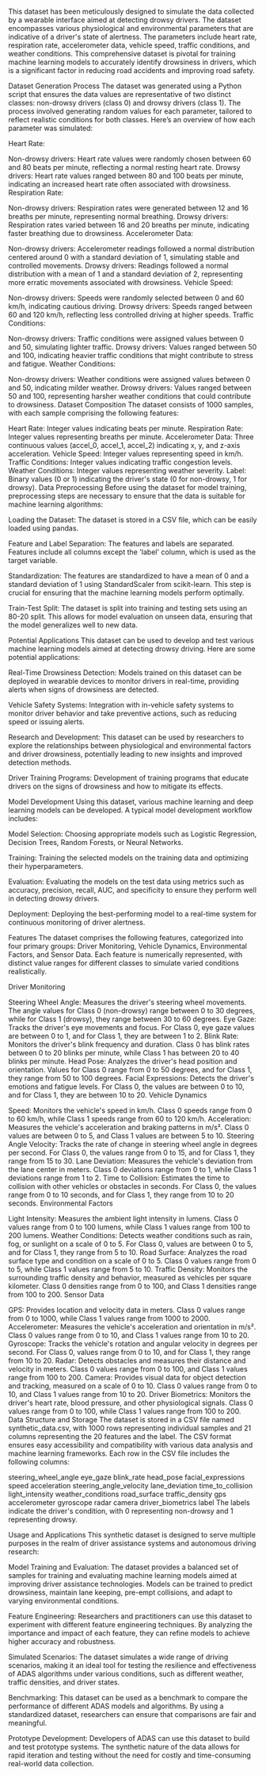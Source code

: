 This dataset has been meticulously designed to simulate the data collected by a wearable interface aimed at detecting drowsy drivers. The dataset encompasses various physiological and environmental parameters that are indicative of a driver's state of alertness. The parameters include heart rate, respiration rate, accelerometer data, vehicle speed, traffic conditions, and weather conditions. This comprehensive dataset is pivotal for training machine learning models to accurately identify drowsiness in drivers, which is a significant factor in reducing road accidents and improving road safety.

Dataset Generation Process
The dataset was generated using a Python script that ensures the data values are representative of two distinct classes: non-drowsy drivers (class 0) and drowsy drivers (class 1). The process involved generating random values for each parameter, tailored to reflect realistic conditions for both classes. Here’s an overview of how each parameter was simulated:

Heart Rate:

Non-drowsy drivers: Heart rate values were randomly chosen between 60 and 80 beats per minute, reflecting a normal resting heart rate.
Drowsy drivers: Heart rate values ranged between 80 and 100 beats per minute, indicating an increased heart rate often associated with drowsiness.
Respiration Rate:

Non-drowsy drivers: Respiration rates were generated between 12 and 16 breaths per minute, representing normal breathing.
Drowsy drivers: Respiration rates varied between 16 and 20 breaths per minute, indicating faster breathing due to drowsiness.
Accelerometer Data:

Non-drowsy drivers: Accelerometer readings followed a normal distribution centered around 0 with a standard deviation of 1, simulating stable and controlled movements.
Drowsy drivers: Readings followed a normal distribution with a mean of 1 and a standard deviation of 2, representing more erratic movements associated with drowsiness.
Vehicle Speed:

Non-drowsy drivers: Speeds were randomly selected between 0 and 60 km/h, indicating cautious driving.
Drowsy drivers: Speeds ranged between 60 and 120 km/h, reflecting less controlled driving at higher speeds.
Traffic Conditions:

Non-drowsy drivers: Traffic conditions were assigned values between 0 and 50, simulating lighter traffic.
Drowsy drivers: Values ranged between 50 and 100, indicating heavier traffic conditions that might contribute to stress and fatigue.
Weather Conditions:

Non-drowsy drivers: Weather conditions were assigned values between 0 and 50, indicating milder weather.
Drowsy drivers: Values ranged between 50 and 100, representing harsher weather conditions that could contribute to drowsiness.
Dataset Composition
The dataset consists of 1000 samples, with each sample comprising the following features:

Heart Rate: Integer values indicating beats per minute.
Respiration Rate: Integer values representing breaths per minute.
Accelerometer Data: Three continuous values (accel_0, accel_1, accel_2) indicating x, y, and z-axis acceleration.
Vehicle Speed: Integer values representing speed in km/h.
Traffic Conditions: Integer values indicating traffic congestion levels.
Weather Conditions: Integer values representing weather severity.
Label: Binary values (0 or 1) indicating the driver's state (0 for non-drowsy, 1 for drowsy).
Data Preprocessing
Before using the dataset for model training, preprocessing steps are necessary to ensure that the data is suitable for machine learning algorithms:

Loading the Dataset: The dataset is stored in a CSV file, which can be easily loaded using pandas.

Feature and Label Separation: The features and labels are separated. Features include all columns except the 'label' column, which is used as the target variable.

Standardization: The features are standardized to have a mean of 0 and a standard deviation of 1 using StandardScaler from scikit-learn. This step is crucial for ensuring that the machine learning models perform optimally.

Train-Test Split: The dataset is split into training and testing sets using an 80-20 split. This allows for model evaluation on unseen data, ensuring that the model generalizes well to new data.

Potential Applications
This dataset can be used to develop and test various machine learning models aimed at detecting drowsy driving. Here are some potential applications:

Real-Time Drowsiness Detection: Models trained on this dataset can be deployed in wearable devices to monitor drivers in real-time, providing alerts when signs of drowsiness are detected.

Vehicle Safety Systems: Integration with in-vehicle safety systems to monitor driver behavior and take preventive actions, such as reducing speed or issuing alerts.

Research and Development: This dataset can be used by researchers to explore the relationships between physiological and environmental factors and driver drowsiness, potentially leading to new insights and improved detection methods.

Driver Training Programs: Development of training programs that educate drivers on the signs of drowsiness and how to mitigate its effects.

Model Development
Using this dataset, various machine learning and deep learning models can be developed. A typical model development workflow includes:

Model Selection: Choosing appropriate models such as Logistic Regression, Decision Trees, Random Forests, or Neural Networks.

Training: Training the selected models on the training data and optimizing their hyperparameters.

Evaluation: Evaluating the models on the test data using metrics such as accuracy, precision, recall, AUC, and specificity to ensure they perform well in detecting drowsy drivers.

Deployment: Deploying the best-performing model to a real-time system for continuous monitoring of driver alertness.

Features
The dataset comprises the following features, categorized into four primary groups: Driver Monitoring, Vehicle Dynamics, Environmental Factors, and Sensor Data. Each feature is numerically represented, with distinct value ranges for different classes to simulate varied conditions realistically.

Driver Monitoring

Steering Wheel Angle: Measures the driver's steering wheel movements. The angle values for Class 0 (non-drowsy) range between 0 to 30 degrees, while for Class 1 (drowsy), they range between 30 to 60 degrees.
Eye Gaze: Tracks the driver's eye movements and focus. For Class 0, eye gaze values are between 0 to 1, and for Class 1, they are between 1 to 2.
Blink Rate: Monitors the driver's blink frequency and duration. Class 0 has blink rates between 0 to 20 blinks per minute, while Class 1 has between 20 to 40 blinks per minute.
Head Pose: Analyzes the driver's head position and orientation. Values for Class 0 range from 0 to 50 degrees, and for Class 1, they range from 50 to 100 degrees.
Facial Expressions: Detects the driver's emotions and fatigue levels. For Class 0, the values are between 0 to 10, and for Class 1, they are between 10 to 20.
Vehicle Dynamics

Speed: Monitors the vehicle's speed in km/h. Class 0 speeds range from 0 to 60 km/h, while Class 1 speeds range from 60 to 120 km/h.
Acceleration: Measures the vehicle's acceleration and braking patterns in m/s². Class 0 values are between 0 to 5, and Class 1 values are between 5 to 10.
Steering Angle Velocity: Tracks the rate of change in steering wheel angle in degrees per second. For Class 0, the values range from 0 to 15, and for Class 1, they range from 15 to 30.
Lane Deviation: Measures the vehicle's deviation from the lane center in meters. Class 0 deviations range from 0 to 1, while Class 1 deviations range from 1 to 2.
Time to Collision: Estimates the time to collision with other vehicles or obstacles in seconds. For Class 0, the values range from 0 to 10 seconds, and for Class 1, they range from 10 to 20 seconds.
Environmental Factors

Light Intensity: Measures the ambient light intensity in lumens. Class 0 values range from 0 to 100 lumens, while Class 1 values range from 100 to 200 lumens.
Weather Conditions: Detects weather conditions such as rain, fog, or sunlight on a scale of 0 to 5. For Class 0, values are between 0 to 5, and for Class 1, they range from 5 to 10.
Road Surface: Analyzes the road surface type and condition on a scale of 0 to 5. Class 0 values range from 0 to 5, while Class 1 values range from 5 to 10.
Traffic Density: Monitors the surrounding traffic density and behavior, measured as vehicles per square kilometer. Class 0 densities range from 0 to 100, and Class 1 densities range from 100 to 200.
Sensor Data

GPS: Provides location and velocity data in meters. Class 0 values range from 0 to 1000, while Class 1 values range from 1000 to 2000.
Accelerometer: Measures the vehicle's acceleration and orientation in m/s². Class 0 values range from 0 to 10, and Class 1 values range from 10 to 20.
Gyroscope: Tracks the vehicle's rotation and angular velocity in degrees per second. For Class 0, values range from 0 to 10, and for Class 1, they range from 10 to 20.
Radar: Detects obstacles and measures their distance and velocity in meters. Class 0 values range from 0 to 100, and Class 1 values range from 100 to 200.
Camera: Provides visual data for object detection and tracking, measured on a scale of 0 to 10. Class 0 values range from 0 to 10, and Class 1 values range from 10 to 20.
Driver Biometrics: Monitors the driver's heart rate, blood pressure, and other physiological signals. Class 0 values range from 0 to 100, while Class 1 values range from 100 to 200.
Data Structure and Storage
The dataset is stored in a CSV file named synthetic_data.csv, with 1000 rows representing individual samples and 21 columns representing the 20 features and the label. The CSV format ensures easy accessibility and compatibility with various data analysis and machine learning frameworks. Each row in the CSV file includes the following columns:

steering_wheel_angle
eye_gaze
blink_rate
head_pose
facial_expressions
speed
acceleration
steering_angle_velocity
lane_deviation
time_to_collision
light_intensity
weather_conditions
road_surface
traffic_density
gps
accelerometer
gyroscope
radar
camera
driver_biometrics
label
The labels indicate the driver's condition, with 0 representing non-drowsy and 1 representing drowsy.

Usage and Applications
This synthetic dataset is designed to serve multiple purposes in the realm of driver assistance systems and autonomous driving research:

Model Training and Evaluation: The dataset provides a balanced set of samples for training and evaluating machine learning models aimed at improving driver assistance technologies. Models can be trained to predict drowsiness, maintain lane keeping, pre-empt collisions, and adapt to varying environmental conditions.

Feature Engineering: Researchers and practitioners can use this dataset to experiment with different feature engineering techniques. By analyzing the importance and impact of each feature, they can refine models to achieve higher accuracy and robustness.

Simulated Scenarios: The dataset simulates a wide range of driving scenarios, making it an ideal tool for testing the resilience and effectiveness of ADAS algorithms under various conditions, such as different weather, traffic densities, and driver states.

Benchmarking: This dataset can be used as a benchmark to compare the performance of different ADAS models and algorithms. By using a standardized dataset, researchers can ensure that comparisons are fair and meaningful.

Prototype Development: Developers of ADAS can use this dataset to build and test prototype systems. The synthetic nature of the data allows for rapid iteration and testing without the need for costly and time-consuming real-world data collection.

